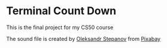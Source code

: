 # Terminal Count Down

This is the final project for my CS50 course

The sound file is created by [Oleksandr Stepanov](https://pixabay.com/users/penguinmusic-24940186/?utm_source=link-attribution&utm_medium=referral&utm_campaign=music&utm_content=186374) from [Pixabay](https://pixabay.com//?utm_source=link-attribution&utm_medium=referral&utm_campaign=music&utm_content=186374)
